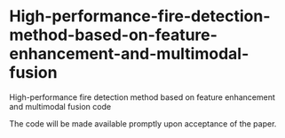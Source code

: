 # High-performance-fire-detection-method-based-on-feature-enhancement-and-multimodal-fusion
High-performance fire detection method based on feature enhancement and multimodal fusion code

The code will be made available promptly upon acceptance of the paper.
